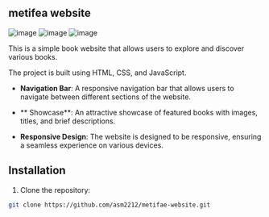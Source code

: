 ##  metifea website

![image](https://github.com/asm2212/metifae-website/assets/146835831/d3b9a1bb-98c4-4462-9cea-c01cf5d5ba29)
![image](https://github.com/asm2212/metifae-website/assets/146835831/c9e06cc2-f718-4c24-aad3-68f57421813b)
![image](https://github.com/asm2212/metifae-website/assets/146835831/fc6f1c3e-5ebe-43aa-9591-a8fdced3e6e8)



This is a simple book website that allows users to explore and discover various books.

The project is built using HTML, CSS, and JavaScript.

- **Navigation Bar**: A responsive navigation bar that allows users to navigate between different sections of the website.

- ** Showcase**: An attractive showcase of featured books with images, titles, and brief descriptions.

- **Responsive Design**: The website is designed to be responsive, ensuring a seamless experience on various devices.

##  Installation

1. Clone the repository:

```bash
git clone https://github.com/asm2212/metifae-website.git

